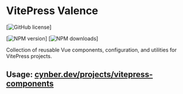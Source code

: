 # VitePress Valence

[![GitHub license](https://img.shields.io/github/license/cynber/vitepress-valence)]
<!-- [![GitHub release](https://img.shields.io/github/v/release/cynber/vitepress-valence)]
[![GitHub issues](https://img.shields.io/github/issues/cynber/vitepress-valence)]
[![GitHub pull requests](https://img.shields.io/github/issues-pr/cynber/vitepress-valence)]
[![GitHub contributors](https://img.shields.io/github/contributors/cynber/vitepress-valence)]
[![GitHub forks](https://img.shields.io/github/forks/cynber/vitepress-valence)]
[![GitHub stars](https://img.shields.io/github/stars/cynber/vitepress-valence)] -->
[![NPM version](https://img.shields.io/npm/v/vitepress-valence)]
[![NPM downloads](https://img.shields.io/npm/dt/vitepress-valence)]


Collection of reusable Vue components, configuration, and utilities for VitePress projects.

## Usage: [cynber.dev/projects/vitepress-components](https://cynber.dev/projects/vitepress-components/)